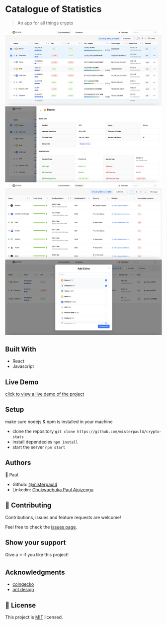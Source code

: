 # Catalogue of Statistics

> An app for all things crypto

![screenshot](./homepage.png)
![screenshot](./home-details.png)
![screenshot](./exchange.png)
![screenshot](./favourites.png)

## Built With

- React
- Javascript

## Live Demo

[click to view a live demo of the project](https://transcendent-sundae-c942a7.netlify.app)

## Setup

make sure nodejs & npm is installed in your machine

- clone the repository `git clone https://github.com/misterpaul4/crypto-stats`
- install dependecies `npm install`
- start the server `npm start`

## Authors

👤 Paul

- Github: [@misterpaul4](https://github.com/misterpaul4)
- Linkedin: [Chukwuebuka Paul Ajuizeogu](https://www.linkedin.com/in/chukwuebuka-paul-ajuizeogu/)

## 🤝 Contributing

Contributions, issues and feature requests are welcome!

Feel free to check the [issues page](issues/).

## Show your support

Give a ⭐️ if you like this project!

## Acknowledgments

- [coingecko](https://www.coingecko.com/en)
- [ant design](https://ant.design/)

## 📝 License

This project is [MIT](lic.url) licensed.
